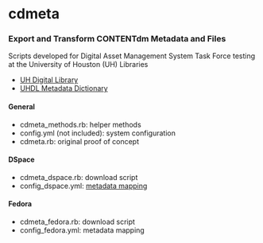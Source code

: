 cdmeta
======

### Export and Transform CONTENTdm Metadata and Files

Scripts developed for Digital Asset Management System Task Force testing at the University of Houston (UH) Libraries
* [UH Digital Library](http://digital.lib.uh.edu) 
* [UHDL Metadata Dictionary](http://digital.lib.uh.edu/about/metadata)

#### General
* cdmeta_methods.rb: helper methods
* config.yml (not included): system configuration
* cdmeta.rb: original proof of concept

#### DSpace
* cdmeta_dspace.rb: download script
* config_dspace.yml: [metadata mapping](https://docs.google.com/spreadsheets/d/1Trk1vziGJa2CQvncO7D16TZrCjUM1k9f11-doxTxhjs/edit?usp=sharing#gid=107687547)

#### Fedora
* cdmeta_fedora.rb: download script
* config_fedora.yml: metadata mapping
